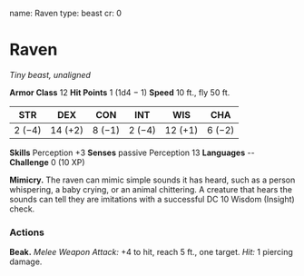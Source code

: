 name: Raven
type: beast
cr: 0

# Raven
_Tiny beast, unaligned_

**Armor Class** 12
**Hit Points** 1 (1d4 − 1)
**Speed** 10 ft., fly 50 ft.

| STR     | DEX     | CON     | INT     | WIS     | CHA     |
|---------|---------|---------|---------|---------|---------|
| 2 (−4)  | 14 (+2) | 8 (−1)  | 2 (−4)  | 12 (+1) | 6 (−2)  |

**Skills** Perception +3
**Senses** passive Perception 13
**Languages** --
**Challenge** 0 (10 XP)

**Mimicry.** The raven can mimic simple sounds it has heard, such as a person whispering, a baby crying, or an animal chittering. A creature that hears the sounds can tell they are imitations with a successful DC 10 Wisdom (Insight) check.

### Actions
**Beak.** _Melee Weapon Attack:_ +4 to hit, reach 5 ft., one target. _Hit:_ 1 piercing damage.
